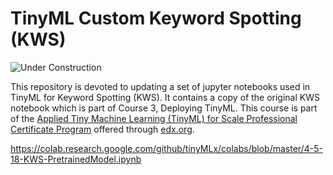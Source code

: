 # TinyML Custom Keyword Spotting (KWS)

<img src="https://canadianmedicalteams.org/wp-content/uploads/2013/10/Website-Under-Construction-template1.jpg" alt="Under Construction">


This repository is devoted to updating a set of jupyter notebooks used in TinyML for Keyword Spotting (KWS).  It contains a copy of the original KWS notebook which is part of Course 3, Deploying TinyML.  This course is part of the <a href="https://www.edx.org/professional-certificate/harvardx-applied-tiny-machine-learning-tinyml-for-scale">Applied Tiny Machine Learning (TinyML) for Scale Professional Certificate Program</a> offered through <a href="[url](https://www.edx.org)">edx.org</a>.

https://colab.research.google.com/github/tinyMLx/colabs/blob/master/4-5-18-KWS-PretrainedModel.ipynb

